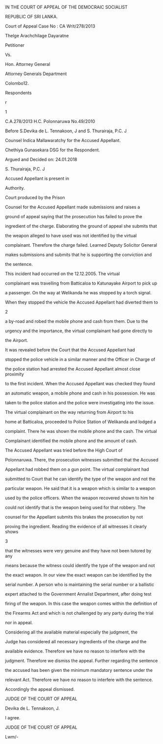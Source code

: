 IN THE COURT OF APPEAL OF THE DEMOCRAIC SOCIALIST

REPUBLIC OF SRI LANKA.

Court of Appeal Case No : CA Writ/278/2013

Thelge Arachchilage Dayaratne

Petitioner

Vs.

Hon. Attorney General

Attorney Generals Department

Colombo12.

Respondents

r

1

C.A.278/2013 H.C. Polonnaruwa No.49/2010

Before S.Devika de L. Tennakoon, J and S. Thurairaja, P.C. J

Counsel Indica Mallawaratchy for the Accused Appellant.

Chethiya Gunasekara DSG for the Respondent.

Argued and Decided on: 24.01.2018

S. Thurairaja, P.C. J

Accused Appellant is present in

Authority.

Court produced by the Prison

Counsel for the Accused Appellant made submissions and raises a

ground of appeal saying that the prosecution has failed to prove the

ingredient of the charge. Elaborating the ground of appeal she submits that

the weapon alleged to have used was not identified by the virtual

complainant. Therefore the charge failed. Learned Deputy Solicitor General

makes submissions and submits that he is supporting the conviction and

the sentence.

This incident had occurred on the 12.12.2005. The virtual

complainant was travelling from Batticaloa to Katunayake Airport to pick up

a passenger. On the way at Welikanda he was stopped by a torch signal.

When they stopped the vehicle the Accused Appellant had diverted them to

2

a by-road and robed the mobile phone and cash from them. Due to the

urgency and the importance, the virtual complainant had gone directly to

the Airport.

It was revealed before the Court that the Accused Appellant had

stopped the police vehicle in a similar manner and the Officer in Charge of

the police station had arrested the Accused Appellant almost close proximity

to the first incident. When the Accused Appellant was checked they found

an automatic weapon, a mobile phone and cash in his possession. He was

taken to the police station and the police were investigating into the issue.

The virtual complainant on the way returning from Airport to his

home at Batticaloa, proceeded to Police Station of Welikanda and lodged a

complaint. There he was shown the mobile phone and the cash. The virtual

Complainant identified the mobile phone and the amount of cash.

The Accused Appellant was tried before the High Court of

Polonnaruwa. There, the prosecution witnesses submitted that the Accused

Appellant had robbed them on a gun point. The virtual complainant had

submitted to Court that he can identify the type of the weapon and not the

particular weapon. He said that it is a weapon which is similar to a weapon

used by the police officers. When the weapon recovered shown to him he

could not identify that is the weapon being used for that robbery. The

counsel for the Appellant submits this brakes the prosecution by not

proving the ingredient. Reading the evidence of all witnesses it clearly shows

3

that the witnesses were very genuine and they have not been tutored by any

means because the witness could identify the type of the weapon and not

the exact weapon. In our view the exact weapon can be identified by the

serial number. A person who is maintaining the serial number or a ballistic

expert attached to the Government Annalist Department, after doing test

firing of the weapon. In this case the weapon comes within the definition of

the Firearms Act and which is not challenged by any party during the trial

nor in appeal.

Considering all the available material especially the judgment, the

Judge has considered all necessary ingredients of the charge and the

available evidence. Therefore we have no reason to interfere with the

judgment. Therefore we dismiss the appeal. Further regarding the sentence

the accused has been given the minimum mandatory sentence under the

relevant Act. Therefore we have no reason to interfere with the sentence.

Accordingly the appeal dismissed.

JUDGE OF THE COURT OF APPEAL

Devika de L. Tennakoon, J.

I agree.

JUDGE OF THE COURT OF APPEAL

Lwm/-